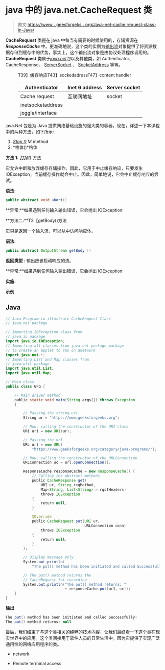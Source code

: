 # java 中的 java.net.CacheRequest 类

> 原文:[https://www . geesforgeks . org/Java-net-cache request-class-in-Java/](https://www.geeksforgeeks.org/java-net-cacherequest-class-in-java/)

**CacheRequest** 类是在 java 中每当有需要的时候使用的，存储资源在 ***ResponseCache*** 中。更准确地说，这个类的实例为[输出流](https://www.geeksforgeeks.org/java-io-outputstream-class-java/)对象提供了将资源数据存储到缓存中的优势，事实上，这个输出流对象是由协议处理程序调用的。 **CacheRequest** 类属于[*java.net*](https://www.geeksforgeeks.org/java-net-urldecoder-class-java/)*包*以及其他类，如 Authenticator、CacheResponse、 [ServerSocket](https://www.geeksforgeeks.org/socket-programming-in-java/) 、 [SocketAddress](https://www.geeksforgeeks.org/java-net-inetsocketaddress-class-java/) 等等。

<figure class="table">T39】缓存响应T43】sockedadressT47】content handler

| Authenticator | Inet 6 address | Server socket |
| --- | --- | --- |
| Cache request | 互联网地址 | socket |
| inetsocketaddress |
| joggle/interface |

</figure>

java.Net 包是为 Java 提供网络基础设施的强大类的容器。现在，详述一下本课程中的两种方法，如下所示:

1.  [*Stop ()*](https://www.geeksforgeeks.org/understanding-exit-abort-and-assert/) *M* method
2.  *格体()*格体

**方法 1:** [*打掉()*](https://www.geeksforgeeks.org/understanding-exit-abort-and-assert/) 方法

它允许中断和放弃缓存存储操作。因此，它用于中止缓存响应，只要发生 IOException，当前缓存操作就会中止。因此，简单地说，它会中止缓存响应的尝试。

**语法:**

```java
public abstract void abort()
```

**异常:**如果遇到任何输入输出错误，它会抛出 IOException

**方法二:**T2【getBody()方法

它只是返回一个输入流，可以从中访问响应体。

**语法:**

```java
public abstract OutputStream getBody ()
```

**返回类型** : 输出应该启动响应的流。

**异常:**如果遇到任何输入输出错误，它会抛出 IOException

**实施:**

**示例**

## Java

```java
// Java Program to illustrate CacheRequest Class
// java.net package

// Importing IOException class from
// java,io package
import java.io.IOException;
// Importing all classes from java.net package package
// to create an applet to run on anetwork
import java.net.*;
// Importing List and Map classes from
// java.util package
import java.util.List;
import java.util.Map;

// Main class
public class GFG {

    // Main driver method
    public static void main(String args[]) throws Exception
    {

        // Passing the string uri
        String ur = "https://www.geeksforgeeks.org";

        // Now, calling the constructor of the URI class
        URI ur1 = new URI(ur);

        // Passing the url
        URL url = new URL(
            "https://www.geeksforgeeks.org/category/java-programs/");

        // Now, calling the constructor of the URLConnection
        URLConnection uc = url.openConnection();

        ResponseCache responseCache = new ResponseCache() {
            // Calling the abstract methods
            public CacheResponse get(
                URI ur, String reqMethod,
                Map<String, List<String> > rqstHeaders)
                throws IOException
            {
                return null;
            }

            @Override
            public CacheRequest put(URI ur,
                                    URLConnection conn)
                throws IOException
            {
                return null;
            }
        };

        // Display message only
        System.out.println(
            "The put() method has been initiated and called Successfully!");

        // The put() method returns the
        // CacheRequest for recording
        System.out.println("The put() method returns: "
                           + responseCache.put(ur1, uc));
    }
}
```

**输出**

```java
The put() method has been initiated and called Successfully!
The put() method returns: null
```

最后，我们结束了与这个类相关的纯粹的技术内容，让我们最终看一下这个类在现实世界中的应用。这个类间接用于软件人员的日常生活中，因为它提供了实现广泛通用性的网络应用程序的类。

*   network

*   Remote terminal access